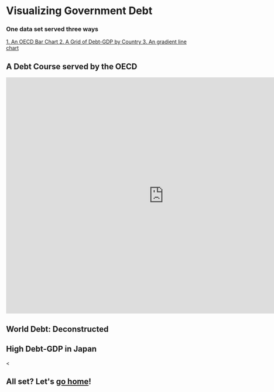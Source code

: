 <h1> Visualizing Government Debt</h1>
<h3> One data set served three ways </h3>
<a href="oecd"> 1. An OECD Bar Chart </a>
<a href="grid"> 2. A Grid of Debt-GDP by Country </a>
<a href="japan"> 3. An gradient line chart </a>

<h2 id="oecd"> A Debt Course served by the OECD </h2>
<iframe src="https://data.oecd.org/chart/6gQd" width="860" height="645" style="border: 0" mozallowfullscreen="true" webkitallowfullscreen="true" allowfullscreen="true"><a href="https://data.oecd.org/chart/6gQd" target="_blank">OECD Chart: General government debt, Total, % of GDP, Annual, 2019</a></iframe>

<h2 id="grid"> World Debt: Deconstructed </h2>
<div class="flourish-embed flourish-chart" data-src="visualisation/5297763"><script src="https://public.flourish.studio/resources/embed.js"></script></div>

<h2 id="japan"> High Debt-GDP in Japan </h2>
<<div class="flourish-embed flourish-scatter" data-src="visualisation/5298172"><script src="https://public.flourish.studio/resources/embed.js"></script></div>

<h2> All set? Let's <a href= "/portfolio">go home</a>! </h2>
